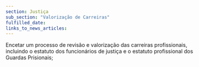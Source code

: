 ```yaml
---
section: Justiça
sub_section: "Valorização de Carreiras"
fulfilled_date:
links_to_news_articles:
---
```


Encetar um processo de revisão e valorização das carreiras profissionais, incluindo o estatuto dos funcionários de justiça e o estatuto profissional dos Guardas Prisionais;